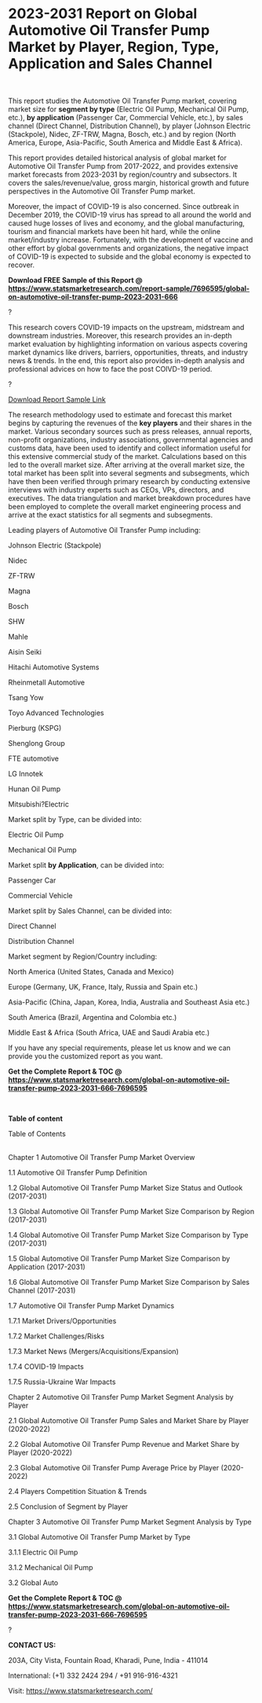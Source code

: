 <h1>2023-2031 Report on Global Automotive Oil Transfer Pump Market by Player, Region, Type, Application and Sales Channel</h1><br/><p>This report studies the Automotive Oil Transfer Pump market, covering market size for <strong>segment by type</strong> (Electric Oil Pump, Mechanical Oil Pump, etc.), <strong>by application</strong> (Passenger Car, Commercial Vehicle, etc.), by sales channel (Direct Channel, Distribution Channel), by player (Johnson Electric (Stackpole), Nidec, ZF-TRW, Magna, Bosch, etc.) and by region (North America, Europe, Asia-Pacific, South America and Middle East & Africa).</p>
 
 
 
 <p>This report provides detailed historical analysis of global market for Automotive Oil Transfer Pump from 2017-2022, and provides extensive market forecasts from 2023-2031 by region/country and subsectors. It covers the sales/revenue/value, gross margin, historical growth and future perspectives in the Automotive Oil Transfer Pump market.</p>
 
 
 
 <p>Moreover, the impact of COVID-19 is also concerned. Since outbreak in December 2019, the COVID-19 virus has spread to all around the world and caused huge losses of lives and economy, and the global manufacturing, tourism and financial markets have been hit hard, while the online market/industry increase. Fortunately, with the development of vaccine and other effort by global governments and organizations, the negative impact of COVID-19 is expected to subside and the global economy is expected to recover.</p>
 
 
 
 <div><b>Download FREE Sample of this Report @ <a href="https://www.statsmarketresearch.com/download-free-sample/7696595/global-on-automotive-oil-transfer-pump-2023-2031-666">https://www.statsmarketresearch.com/report-sample/7696595/global-on-automotive-oil-transfer-pump-2023-2031-666</a></b></div>
 
 
 
 <p>? </p>
 
 
 
 <p>This research covers COVID-19 impacts on the upstream, midstream and downstream industries. Moreover, this research provides an in-depth market evaluation by highlighting information on various aspects covering market dynamics like drivers, barriers, opportunities, threats, and industry news & trends. In the end, this report also provides in-depth analysis and professional advices on how to face the post COIVD-19 period.</p>
 
 
 
 <p>? </p>
 
 
 
 <p><a href="https://www.statsmarketresearch.com/download-free-sample/7696595/global-on-automotive-oil-transfer-pump-2023-2031-666">Download Report Sample Link</a></p>
 
 
 
 <p>The research methodology used to estimate and forecast this market begins by capturing the revenues of the <strong>key players</strong> and their shares in the market. Various secondary sources such as press releases, annual reports, non-profit organizations, industry associations, governmental agencies and customs data, have been used to identify and collect information useful for this extensive commercial study of the market. Calculations based on this led to the overall market size. After arriving at the overall market size, the total market has been split into several segments and subsegments, which have then been verified through primary research by conducting extensive interviews with industry experts such as CEOs, VPs, directors, and executives. The data triangulation and market breakdown procedures have been employed to complete the overall market engineering process and arrive at the exact statistics for all segments and subsegments.</p>
 
 
 
 <p>Leading players of Automotive Oil Transfer Pump including:</p>
 
 
 
 <p>Johnson Electric (Stackpole)</p>
 
 
 
 <p>Nidec</p>
 
 
 
 <p>ZF-TRW</p>
 
 
 
 <p>Magna</p>
 
 
 
 <p>Bosch</p>
 
 
 
 <p>SHW</p>
 
 
 
 <p>Mahle</p>
 
 
 
 <p>Aisin Seiki</p>
 
 
 
 <p>Hitachi Automotive Systems</p>
 
 
 
 <p>Rheinmetall Automotive</p>
 
 
 
 <p>Tsang Yow</p>
 
 
 
 <p>Toyo Advanced Technologies</p>
 
 
 
 <p>Pierburg (KSPG)</p>
 
 
 
 <p>Shenglong Group</p>
 
 
 
 <p>FTE automotive</p>
 
 
 
 <p>LG Innotek</p>
 
 
 
 <p>Hunan Oil Pump</p>
 
 
 
 <p>Mitsubishi?Electric</p>
 
 
 
 <p>Market split by Type, can be divided into:</p>
 
 
 
 <p>Electric Oil Pump</p>
 
 
 
 <p>Mechanical Oil Pump</p>
 
 
 
 <p>Market split <strong>by Application</strong>, can be divided into:</p>
 
 
 
 <p>Passenger Car</p>
 
 
 
 <p>Commercial Vehicle</p>
 
 
 
 <p>Market split by Sales Channel, can be divided into:</p>
 
 
 
 <p>Direct Channel</p>
 
 
 
 <p>Distribution Channel</p>
 
 
 
 <p>Market segment by Region/Country including:</p>
 
 
 
 <p>North America (United States, Canada and Mexico)</p>
 
 
 
 <p>Europe (Germany, UK, France, Italy, Russia and Spain etc.)</p>
 
 
 
 <p>Asia-Pacific (China, Japan, Korea, India, Australia and Southeast Asia etc.)</p>
 
 
 
 <p>South America (Brazil, Argentina and Colombia etc.)</p>
 
 
 
 <p>Middle East & Africa (South Africa, UAE and Saudi Arabia etc.)</p>
 
 
 
 <p>If you have any special requirements, please let us know and we can provide you the customized report as you want.</p>
 
 
 
 <div><b>Get the Complete Report & TOC @ <a href="https://www.statsmarketresearch.com/global-on-automotive-oil-transfer-pump-2023-2031-666-7696595">https://www.statsmarketresearch.com/global-on-automotive-oil-transfer-pump-2023-2031-666-7696595</a></b></div>
 
 
 
 <p><br />
 
 <b>Table of content</b></p>
 
 
 
 <p>Table of Contents<br />
 
 <br />
 
 Chapter 1 Automotive Oil Transfer Pump Market Overview<br />
 
 1.1 Automotive Oil Transfer Pump Definition<br />
 
 1.2 Global Automotive Oil Transfer Pump Market Size Status and Outlook (2017-2031)<br />
 
 1.3 Global Automotive Oil Transfer Pump Market Size Comparison by Region (2017-2031)<br />
 
 1.4 Global Automotive Oil Transfer Pump Market Size Comparison by Type (2017-2031)<br />
 
 1.5 Global Automotive Oil Transfer Pump Market Size Comparison by Application (2017-2031)<br />
 
 1.6 Global Automotive Oil Transfer Pump Market Size Comparison by Sales Channel (2017-2031)<br />
 
 1.7 Automotive Oil Transfer Pump Market Dynamics<br />
 
 1.7.1 Market Drivers/Opportunities<br />
 
 1.7.2 Market Challenges/Risks<br />
 
 1.7.3 Market News (Mergers/Acquisitions/Expansion)<br />
 
 1.7.4 COVID-19 Impacts<br />
 
 1.7.5 Russia-Ukraine War Impacts<br />
 
 Chapter 2 Automotive Oil Transfer Pump Market Segment Analysis by Player<br />
 
 2.1 Global Automotive Oil Transfer Pump Sales and Market Share by Player (2020-2022)<br />
 
 2.2 Global Automotive Oil Transfer Pump Revenue and Market Share by Player (2020-2022)<br />
 
 2.3 Global Automotive Oil Transfer Pump Average Price by Player (2020-2022)<br />
 
 2.4 Players Competition Situation & Trends<br />
 
 2.5 Conclusion of Segment by Player<br />
 
 Chapter 3 Automotive Oil Transfer Pump Market Segment Analysis by Type<br />
 
 3.1 Global Automotive Oil Transfer Pump Market by Type<br />
 
 3.1.1 Electric Oil Pump<br />
 
 3.1.2 Mechanical Oil Pump<br />
 
 3.2 Global Auto</p>
 
 
 
 <div><b>Get the Complete Report & TOC @ <a href="https://www.statsmarketresearch.com/global-on-automotive-oil-transfer-pump-2023-2031-666-7696595">https://www.statsmarketresearch.com/global-on-automotive-oil-transfer-pump-2023-2031-666-7696595</a></b></div>
 
 
 
 <p>? </p>
 
 
 
 <p><b>CONTACT US:</b><br />
 
 203A, City Vista, Fountain Road, Kharadi, Pune, India - 411014<br />
 
 International: (+1) 332 2424 294 / +91 916-916-4321<br />
 
 Visit: <a href="https://www.statsmarketresearch.com/">https://www.statsmarketresearch.com/</a></p>